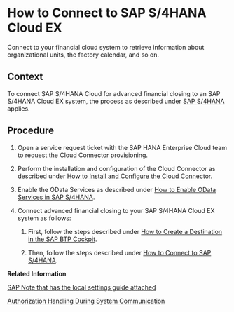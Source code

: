 <!-- loio526613a4f61d4ab39ae850a1d43e8346 -->

# How to Connect to SAP S/4HANA Cloud EX

Connect to your financial cloud system to retrieve information about organizational units, the factory calendar, and so on.



## Context

To connect SAP S/4HANA Cloud for advanced financial closing to an SAP S/4HANA Cloud EX system, the process as described under [SAP S/4HANA](SAP_S4HANA_15a3a5b.md) applies.



<a name="loio526613a4f61d4ab39ae850a1d43e8346__steps_sk3_pgy_h4b"/>

## Procedure

1.  Open a service request ticket with the SAP HANA Enterprise Cloud team to request the Cloud Connector provisioning.

2.  Perform the installation and configuration of the Cloud Connector as described under [How to Install and Configure the Cloud Connector](How_to_Install_and_Configure_the_Cloud_Connector_4cf0fb0.md).

3.  Enable the OData Services as described under [How to Enable OData Services in SAP S/4HANA](How_to_Enable_OData_Services_in_SAP_S4HANA_fb5fe06.md).

4.  Connect advanced financial closing to your SAP S/4HANA Cloud EX system as follows:

    1.  First, follow the steps described under [How to Create a Destination in the SAP BTP Cockpit](How_to_Create_a_Destination_in_the_SAP_BTP_Cockpit_5c2b2f0.md).

    2.  Then, follow the steps described under [How to Connect to SAP S/4HANA](How_to_Connect_to_SAP_S4HANA_34ec755.md).



**Related Information**  


[SAP Note that has the local settings guide attached](https://launchpad.support.sap.com/#/notes/2873915)

[Authorization Handling During System Communication](../Security/Authorization_Handling_During_System_Communication_c310348.md "Authorization handling during communication with an on-premise system.")

